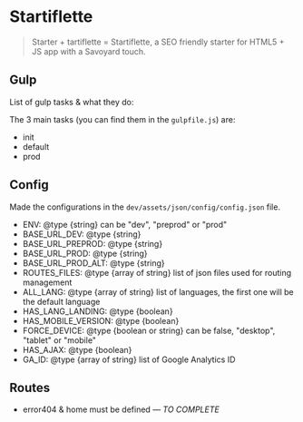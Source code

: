 # Startiflette
> Starter + tartiflette = Startiflette, a SEO friendly starter for HTML5 + JS app with a Savoyard touch.



## Gulp
List of gulp tasks & what they do:

The 3 main tasks (you can find them in the `gulpfile.js`) are:

* init
* default
* prod



## Config
Made the configurations in the `dev/assets/json/config/config.json` file.

* ENV: @type {string} can be "dev", "preprod" or "prod"
* BASE_URL_DEV: @type {string}
* BASE_URL_PREPROD: @type {string}
* BASE_URL_PROD: @type {string}
* BASE_URL_PROD_ALT: @type {string}
* ROUTES_FILES: @type {array of string} list of json files used for routing management
* ALL_LANG: @type {array of string} list of languages, the first one will be the default language
* HAS_LANG_LANDING: @type {boolean}
* HAS_MOBILE_VERSION: @type {boolean}
* FORCE_DEVICE: @type {boolean or string} can be false, "desktop", "tablet" or "mobile"
* HAS_AJAX: @type {boolean}
* GA_ID: @type {array of string} list of Google Analytics ID



## Routes

* error404 & home must be defined *— TO COMPLETE*